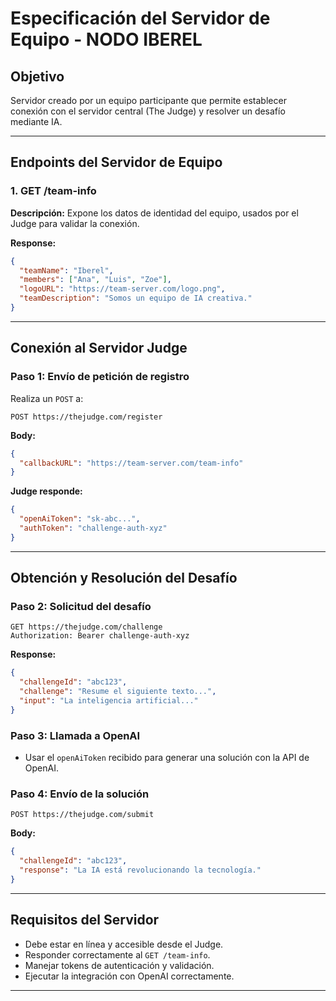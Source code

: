 # Especificación del Servidor de Equipo - NODO IBEREL

## Objetivo
Servidor creado por un equipo participante que permite establecer conexión con el servidor central (The Judge) y resolver un desafío mediante IA.

---

## Endpoints del Servidor de Equipo

### 1. GET /team-info
**Descripción:** Expone los datos de identidad del equipo, usados por el Judge para validar la conexión.

**Response:**
```json
{
  "teamName": "Iberel",
  "members": ["Ana", "Luis", "Zoe"],
  "logoURL": "https://team-server.com/logo.png",
  "teamDescription": "Somos un equipo de IA creativa."
}
```

---

## Conexión al Servidor Judge

### Paso 1: Envío de petición de registro
Realiza un `POST` a:

```
POST https://thejudge.com/register
```

**Body:**
```json
{
  "callbackURL": "https://team-server.com/team-info"
}
```

**Judge responde:**
```json
{
  "openAiToken": "sk-abc...",
  "authToken": "challenge-auth-xyz"
}
```

---

## Obtención y Resolución del Desafío

### Paso 2: Solicitud del desafío
```
GET https://thejudge.com/challenge
Authorization: Bearer challenge-auth-xyz
```

**Response:**
```json
{
  "challengeId": "abc123",
  "challenge": "Resume el siguiente texto...",
  "input": "La inteligencia artificial..."
}
```

### Paso 3: Llamada a OpenAI
- Usar el `openAiToken` recibido para generar una solución con la API de OpenAI.

### Paso 4: Envío de la solución
```
POST https://thejudge.com/submit
```

**Body:**
```json
{
  "challengeId": "abc123",
  "response": "La IA está revolucionando la tecnología."
}
```

---

## Requisitos del Servidor
- Debe estar en línea y accesible desde el Judge.
- Responder correctamente al `GET /team-info`.
- Manejar tokens de autenticación y validación.
- Ejecutar la integración con OpenAI correctamente.

---
